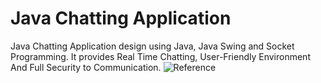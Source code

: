 # Java Chatting Application
Java Chatting Application design using Java, Java Swing and Socket Programming.
It provides Real Time Chatting, User-Friendly Environment And Full Security to Communication.
![Reference](https://github.com/VishnuSolanki1/Java-Chatting-App/assets/154900170/19651244-3d23-4e58-9e27-5097d3f7f757)
